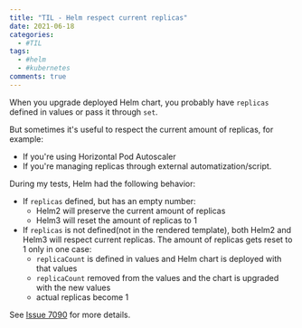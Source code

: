 ```yaml
---
title: "TIL - Helm respect current replicas"
date: 2021-06-18
categories:
  - #TIL
tags:
  - #helm
  - #kubernetes
comments: true
---
```


When you upgrade deployed Helm chart, you probably have `replicas` defined in
values or pass it through `set`.

But sometimes it's useful to respect the current amount of replicas, for
example:
- If you're using Horizontal Pod Autoscaler
- If you're managing replicas through external automatization/script.

During my tests, Helm had the following behavior:
- If `replicas` defined, but has an empty number:
  - Helm2 will preserve the current amount of replicas
  - Helm3 will reset the amount of replicas to 1
- If `replicas` is not defined(not in the rendered template), both Helm2 and
  Helm3 will respect current replicas. The amount of replicas gets reset to 1
  only in one case:
  - `replicaCount` is defined in values and Helm chart is deployed with that
    values
  - `replicaCount` removed from the values and the chart is upgraded with the
    new values
  - actual replicas become 1

See [Issue 7090](https://github.com/helm/helm/issues/7090) for more details.
